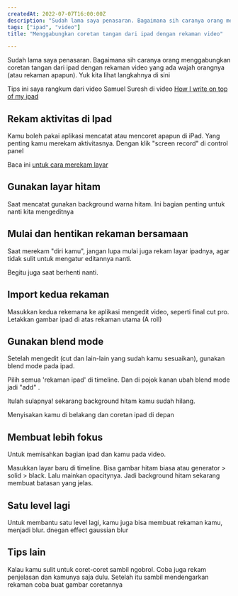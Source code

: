 ```yaml
---
createdAt: 2022-07-07T16:00:00Z
description: "Sudah lama saya penasaran. Bagaimana sih caranya orang menggabungkan coretan tangan dari ipad dengan rekaman video. Yuk kita lihat langkahnya di sini"
tags: ["ipad", "video"]
title: "Menggabungkan coretan tangan dari ipad dengan rekaman video"

---
```

Sudah lama saya penasaran. Bagaimana sih caranya orang menggabungkan coretan tangan dari ipad dengan rekaman video yang ada wajah orangnya (atau rekaman apapun). Yuk kita lihat langkahnya di sini

Tips ini saya rangkum dari video Samuel Suresh di video [How I write on top of my ipad](https://www.youtube.com/watch?v=kovGit0HIxE)

## Rekam aktivitas di Ipad

Kamu boleh pakai aplikasi mencatat atau mencoret apapun di iPad. Yang penting kamu merekam aktivitasnya. Dengan klik "screen record" di control panel

Baca ini [untuk cara merekam layar](https://support.apple.com/id-id/guide/ipad/ipad08a40f3b/ipados)

## Gunakan layar hitam

Saat mencatat gunakan background warna hitam. Ini bagian penting untuk nanti kita mengeditnya

## Mulai dan hentikan rekaman bersamaan

Saat merekam "diri kamu", jangan lupa mulai juga rekam layar ipadnya, agar tidak sulit untuk mengatur editannya nanti.

Begitu juga saat berhenti nanti.

## Import kedua rekaman

Masukkan kedua rekemana ke aplikasi mengedit video, seperti final cut pro. Letakkan gambar ipad di atas rekaman utama (A roll)

## Gunakan blend mode

Setelah mengedit (cut dan lain-lain yang sudah kamu sesuaikan), gunakan blend mode pada ipad.

Pilih semua 'rekaman ipad' di timeline. Dan di pojok kanan ubah blend mode jadi "add" .

Itulah sulapnya! sekarang background hitam kamu sudah hilang.

Menyisakan kamu di belakang dan coretan ipad di depan

## Membuat lebih fokus

Untuk memisahkan bagian ipad dan kamu pada video.

Masukkan layar baru di timeline. Bisa gambar hitam biasa atau generator > solid > black. Lalu mainkan opacitynya. Jadi background hitam sekarang membuat batasan yang jelas.

## Satu level lagi

Untuk membantu satu level lagi, kamu juga bisa membuat rekaman kamu, menjadi blur. dnegan effect gaussian blur

## Tips lain

Kalau kamu sulit untuk coret-coret sambil ngobrol. Coba juga rekam penjelasan dan kamunya saja dulu. Setelah itu sambil mendengarkan rekaman coba buat gambar coretannya
